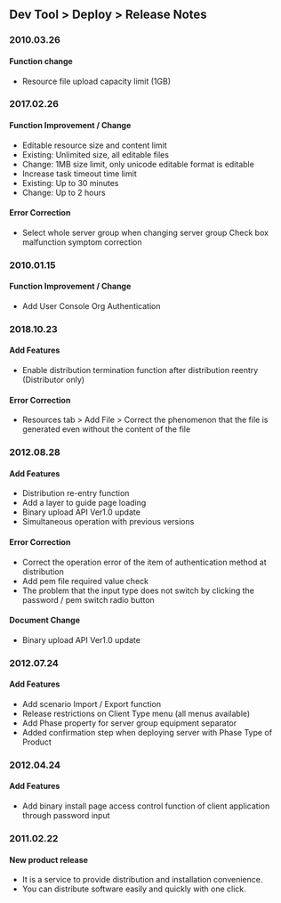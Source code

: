 ## Dev Tool > Deploy > Release Notes

### 2010.03.26
#### Function change
* Resource file upload capacity limit (1GB)

### 2017.02.26
#### Function Improvement / Change
* Editable resource size and content limit
* Existing: Unlimited size, all editable files
* Change: 1MB size limit, only unicode editable format is editable
* Increase task timeout time limit
* Existing: Up to 30 minutes
* Change: Up to 2 hours

#### Error Correction
* Select whole server group when changing server group Check box malfunction symptom correction

### 2010.01.15
#### Function Improvement / Change
* Add User Console Org Authentication

### 2018.10.23
#### Add Features
* Enable distribution termination function after distribution reentry (Distributor only)

#### Error Correction
* Resources tab > Add File > Correct the phenomenon that the file is generated even without the content of the file

### 2012.08.28
#### Add Features
* Distribution re-entry function
* Add a layer to guide page loading
* Binary upload API Ver1.0 update
* Simultaneous operation with previous versions

#### Error Correction
* Correct the operation error of the item of authentication method at distribution
* Add pem file required value check
* The problem that the input type does not switch by clicking the password / pem switch radio button

#### Document Change
* Binary upload API Ver1.0 update

### 2012.07.24
#### Add Features

* Add scenario Import / Export function
* Release restrictions on Client Type menu (all menus available)
* Add Phase property for server group equipment separator
* Added confirmation step when deploying server with Phase Type of Product

### 2012.04.24
#### Add Features

* Add binary install page access control function of client application through password input

### 2011.02.22
#### New product release

* It is a service to provide distribution and installation convenience.
* You can distribute software easily and quickly with one click.